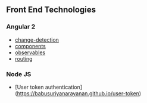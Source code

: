 ## Front End Technologies

### Angular 2

* [change-detection](https://babusuriyanarayanan.github.io/change-detection)
* [components](https://babusuriyanarayanan.github.io/components/)
* [observables](https://babusuriyanarayanan.github.io/observables/)
* [routing](https://babusuriyanarayanan.github.io/routing/)

### Node JS

* [User token authentication] (https://babusuriyanarayanan.github.io/user-token)

